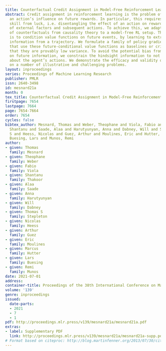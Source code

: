 ```yaml
---
title: Counterfactual Credit Assignment in Model-Free Reinforcement Learning
abstract: Credit assignment in reinforcement learning is the problem of measuring
  an action’s influence on future rewards. In particular, this requires separating
  skill from luck, i.e. disentangling the effect of an action on rewards from that
  of external factors and subsequent actions. To achieve this, we adapt the notion
  of counterfactuals from causality theory to a model-free RL setup. The key idea
  is to condition value functions on future events, by learning to extract relevant
  information from a trajectory. We formulate a family of policy gradient algorithms
  that use these future-conditional value functions as baselines or critics, and show
  that they are provably low variance. To avoid the potential bias from conditioning
  on future information, we constrain the hindsight information to not contain information
  about the agent’s actions. We demonstrate the efficacy and validity of our algorithm
  on a number of illustrative and challenging problems.
layout: inproceedings
series: Proceedings of Machine Learning Research
publisher: PMLR
issn: 2640-3498
id: mesnard21a
month: 0
tex_title: Counterfactual Credit Assignment in Model-Free Reinforcement Learning
firstpage: 7654
lastpage: 7664
page: 7654-7664
order: 7654
cycles: false
bibtex_author: Mesnard, Thomas and Weber, Theophane and Viola, Fabio and Thakoor,
  Shantanu and Saade, Alaa and Harutyunyan, Anna and Dabney, Will and Stepleton, Thomas
  S and Heess, Nicolas and Guez, Arthur and Moulines, Eric and Hutter, Marcus and
  Buesing, Lars and Munos, Remi
author:
- given: Thomas
  family: Mesnard
- given: Theophane
  family: Weber
- given: Fabio
  family: Viola
- given: Shantanu
  family: Thakoor
- given: Alaa
  family: Saade
- given: Anna
  family: Harutyunyan
- given: Will
  family: Dabney
- given: Thomas S
  family: Stepleton
- given: Nicolas
  family: Heess
- given: Arthur
  family: Guez
- given: Eric
  family: Moulines
- given: Marcus
  family: Hutter
- given: Lars
  family: Buesing
- given: Remi
  family: Munos
date: 2021-07-01
address:
container-title: Proceedings of the 38th International Conference on Machine Learning
volume: '139'
genre: inproceedings
issued:
  date-parts:
  - 2021
  - 7
  - 1
pdf: http://proceedings.mlr.press/v139/mesnard21a/mesnard21a.pdf
extras:
- label: Supplementary PDF
  link: http://proceedings.mlr.press/v139/mesnard21a/mesnard21a-supp.pdf
# Format based on citeproc: http://blog.martinfenner.org/2013/07/30/citeproc-yaml-for-bibliographies/
---
```


